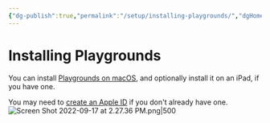 ```yaml
---
{"dg-publish":true,"permalink":"/setup/installing-playgrounds/","dgHomeLink":true}
---
```


# Installing Playgrounds
You can install [Playgrounds on macOS](https://apps.apple.com/ca/app/swift-playgrounds/id1496833156?mt=12), and optionally install it on an iPad, if you have one.

You may need to [create an Apple ID](https://appleid.apple.com/account) if you don't already have one.
![Screen Shot 2022-09-17 at 2.27.36 PM.png|500](/img/user/Media/Screen%20Shot%202022-09-17%20at%202.27.36%20PM.png)